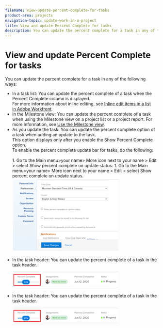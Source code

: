 ```yaml
---
filename: view-update-percent-complete-for-tasks
product-area: projects
navigation-topic: update-work-in-a-project
title: View and update Percent Complete for tasks
description: You can update the percent complete for a task in any of the following ways:
---
```


# View and update Percent Complete for tasks

You can update the percent complete for a task&nbsp;in any of the following ways:

<ul> 
 <li><span class="bold">In a task list:</span> You can update the percent complete of a task when the Percent Complete column is displayed.<br>For more information about inline editing, see <a href="../../../workfront-basics/navigate-workfront/use-lists/inline-edit-objects.md" class="MCXref xref">Inline edit items in a list in&nbsp;Adobe Workfront</a>.</li> 
 <li><span class="bold">In the Milestone view:&nbsp;</span>You can update the percent complete of a task when using the Milestone view on a project list or a project report. For more information, see <a href="../../../reports-and-dashboards/reports/reporting-elements/use-milestone-view.md" class="MCXref xref">Use the Milestone view</a>.</li> 
 <li><span class="bold">As you update the&nbsp;task:</span>&nbsp;You can update the percent complete option of a task when adding an update to the task.<br><note type="important">
    This option displays only after you enable the Show Percent Complete option.&nbsp;
   <br>To enable the percent complete update bar for tasks, do the following: 
   <br>
   <br>
   <draft-comment>
    <MadCap:conditionalText data-mc-conditions="QuicksilverOrClassic.Quicksilver">
     1. Go to the 
     <span class="bold">Main</span> menu>your name>
     <span class="bold">More</span> icon next to your name >
     <span class="bold"> Edit</span> > select 
     <span class="bold">Show percent complete on update status</span>. 
    </MadCap:conditionalText>
   </draft-comment>
   <MadCap:conditionalText data-mc-conditions="QuicksilverOrClassic.Quicksilver">
    1. Go to the 
    <span class="bold">Main</span> menu>your name>
    <span class="bold">More</span> icon next to your name >
    <span class="bold"> Edit</span> > select 
    <span class="bold">Show percent complete on update status</span>. 
   </MadCap:conditionalText>
   <br>
   <img src="assets/show-percent-complete-toggle-in-user-profile-350x243.png" style="width: 350;height: 243;">
  </note></li> <draft-comment>
  <li data-mc-conditions="QuicksilverOrClassic.Quicksilver"> <p><span class="bold">In the task header</span>: You can update the percent complete of a task in the task header. </p> <p> <img src="assets/nwe-updatetaskpercentinheader-350x54.png" style="width: 350;height: 54;"> </p> </li>
 </draft-comment>
 <li data-mc-conditions="QuicksilverOrClassic.Quicksilver"> <p><span class="bold">In the task header</span>: You can update the percent complete of a task in the task header. </p> <p> <img src="assets/nwe-updatetaskpercentinheader-350x54.png" style="width: 350;height: 54;"> </p> </li> 
</ul>

